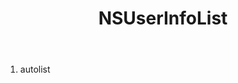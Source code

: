 ﻿---
uid: crmscript_ref_NSUserInfoList
title: NSUserInfoList
intellisense: Void.NSUserInfoList
keywords: NSUserInfoList
so.topic: reference
---



1. autolist 

